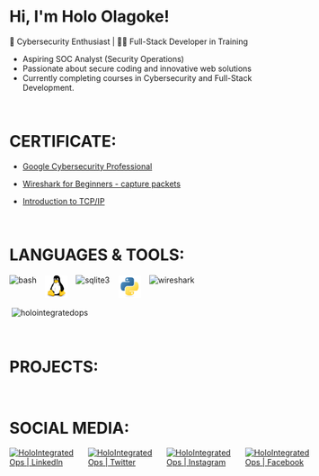 # Hi, I'm Holo Olagoke!

<!--I am aspiring and dedicated Cyber-security enthusiast seeking to leverage theoretical knowledge, hands-on experience, and continuous self-education to contribute to a dynamic team. Eager to apply acquired skills and grow within a professional environment while actively learning and adapting to the latest industry trends.-->
🔐 Cybersecurity Enthusiast | 👨‍💻 Full-Stack Developer in Training

- Aspiring SOC Analyst (Security Operations)
- Passionate about secure coding and innovative web solutions
- Currently completing courses in Cybersecurity and Full-Stack Development.

<br>
  
# CERTIFICATE:

- <a href="https://coursera.org/share/5932f18fbd2849caf7864604350263bc">Google  Cybersecurity Professional</a>

- <a href="https://coursera.org/share/80d66ff5a7af76f898d09af6325fb509">Wireshark for Beginners - capture packets</a>

- <a href="https://coursera.org/share/a4c6f11634d6eb722fa11441927ded77">Introduction to TCP/IP</a>

 <br>

# LANGUAGES & TOOLS:

<div style="display: flex; gap: 3%;">
<div><img src="https://www.vectorlogo.zone/logos/gnu_bash/gnu_bash-icon.svg" alt="bash" width="40" height="40"/></div>

<div><img src="https://raw.githubusercontent.com/devicons/devicon/master/icons/linux/linux-original.svg" alt="linux" width="40" height="40"/></div>

<div><img src="./Projects/icon/sqlite3.jpeg" alt="sqlite3" width="40" height="40"/></div>

<div><img src="https://raw.githubusercontent.com/devicons/devicon/master/icons/python/python-original.svg" alt="python" width="40" height="40"/></div>

<div><img src="./Projects/icon/WIreshark icon.png" alt="wireshark" width="40" height="40"/></div>
</div>


<!--<p><img align="left" src="https://github-readme-stats.vercel.app/api/top-langs?username=holoolagokesecurityops&show_icons=true&locale=en&layout=compact" alt="holoolagokesecurityops" /></p>-->

<p>&nbsp;<img align="center" src="https://github-readme-stats.vercel.app/api?username=holointegratedops&show_icons=true&locale=en" alt="holointegratedops" /></p>

<br>

# PROJECTS:

<!-- - <a href="./Projects/Google Cybersecurity Training/" style="font-size: 20px;"> Google Cybersecurity Training</a> -->

<br>

# SOCIAL MEDIA:

<div style="display: flex; gap: 3%;">
  <div><a href="https://www.linkedin.com/in/olagoke-holo"><img src="https://cdn.jsdelivr.net/npm/simple-icons@v3/icons/linkedin.svg" alt="HoloIntegratedOps | LinkedIn" style="width: 30px; height: 50px;"></a></div>

  <div><a href="https://twitter.com/holo_secure_ops"><img src="https://cdn.jsdelivr.net/npm/simple-icons@v3/icons/twitter.svg" alt="HoloIntegratedOps | Twitter" style="width: 30px; height: 50px;"></a></div>

  <div><a href="https://www.instagram.com/holo.olagoke.secure.ops/"><img src="https://cdn.jsdelivr.net/npm/simple-icons@v3/icons/instagram.svg" alt="HoloIntegratedOps | Instagram" style="width: 30px; height: 50px;"></a></div>

  <div><a href="https://web.facebook.com/holo.integrated.ops/"><img src="https://cdn.jsdelivr.net/npm/simple-icons@v3/icons/facebook.svg" alt="HoloIntegratedOps | Facebook" style="width: 30px; height: 50px;"></a></div>

  <!-- <div><a href="https://web.facebook.com/holo.olagoke.secure.ops/"><img src="https://cdn.jsdelivr.net/npm/simple-icons@v3/icons/tiktok.svg" alt="HoloOlagoke | Tiktok" style="width: 30px; height: 50px;"></a></div> -->
</div>
